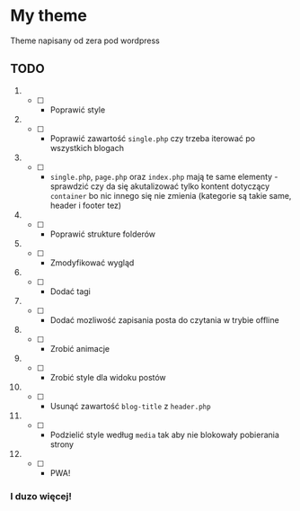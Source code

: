 # My theme 

Theme napisany od zera pod wordpress

## TODO

1. - [ ] - Poprawić style
2. - [ ] - Poprawić zawartość `single.php` czy trzeba iterować po wszystkich blogach
3. - [ ] - `single.php`, `page.php` oraz `index.php` mają te same elementy - sprawdzić czy da się akutalizować tylko kontent dotyczący `container` bo nic innego się nie zmienia (kategorie są takie same, header i footer tez)
4. - [ ] - Poprawić strukture folderów
5. - [ ] - Zmodyfikować wygląd
6. - [ ] - Dodać tagi
7. - [ ] - Dodać mozliwość zapisania posta do czytania w trybie offline
8. - [ ] - Zrobić animacje
9. - [ ] - Zrobić style dla widoku postów
10. - [ ] - Usunąć zawartość `blog-title` z `header.php`
11. - [ ] - Podzielić style według `media` tak aby nie blokowały pobierania strony
12. - [ ] - PWA!
### I duzo więcej!